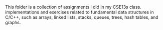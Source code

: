 This folder is a collection of assignments i did in my CSE13s class.
implementations and exercises related to fundamental data structures in C/C++,
such as arrays, linked lists, stacks, queues, trees, hash tables, and graphs.